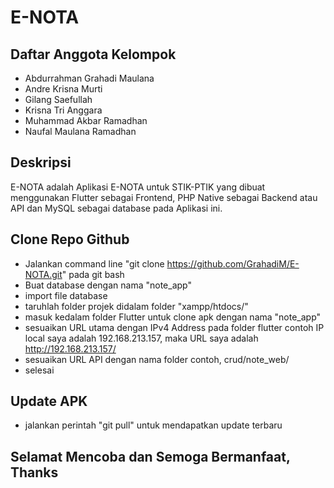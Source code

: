 # E-NOTA

## Daftar Anggota Kelompok
- Abdurrahman Grahadi Maulana
- Andre Krisna Murti
- Gilang Saefullah
- Krisna Tri Anggara
- Muhammad Akbar Ramadhan
- Naufal Maulana Ramadhan

## Deskripsi
E-NOTA adalah Aplikasi E-NOTA untuk STIK-PTIK yang dibuat menggunakan Flutter sebagai Frontend, PHP Native sebagai Backend atau API dan MySQL sebagai database pada Aplikasi ini.

## Clone Repo Github
- Jalankan command line "git clone https://github.com/GrahadiM/E-NOTA.git" pada git bash
- Buat database dengan nama "note_app"
- import file database
- taruhlah folder projek didalam folder "xampp/htdocs/"
- masuk kedalam folder Flutter untuk clone apk dengan nama "note_app"
- sesuaikan URL utama dengan IPv4 Address pada folder flutter contoh IP local saya adalah 192.168.213.157, maka URL saya adalah http://192.168.213.157/
- sesuaikan URL API dengan nama folder contoh, crud/note_web/
- selesai

## Update APK
- jalankan perintah "git pull" untuk mendapatkan update terbaru

## Selamat Mencoba dan Semoga Bermanfaat, Thanks
